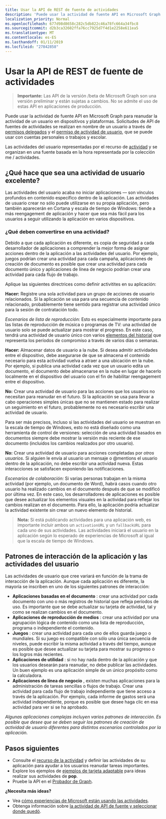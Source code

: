 ```yaml
---
title: Usar la API de REST de fuente de actividades
description: 'Puede usar la actividad de fuente API en Microsoft Graph para reanudar la actividad de un usuario en dispositivos y plataformas. Solicitudes de API de fuentes de actividades se realizan en nombre de un usuario a través de permisos delegados y el permiso de actividad de usuario, que se puede usar con cuentas personales o trabajos y escolar. '
localization_priority: Normal
ms.openlocfilehash: 677d98d8658c282c5db822c46a78fc664a34fbc8
ms.sourcegitcommit: d2b3ca32602ffa76cc7925d7f4d1e2258e611ea5
ms.translationtype: MT
ms.contentlocale: es-ES
ms.lasthandoff: 01/11/2019
ms.locfileid: "27842858"
---
```

# <a name="use-the-activity-feed-rest-api"></a>Usar la API de REST de fuente de actividades

> **Importante:** Las API de la versión /beta de Microsoft Graph son una versión preliminar y están sujetas a cambios. No se admite el uso de estas API en aplicaciones de producción.


Puede usar la actividad de fuente API en Microsoft Graph para reanudar la actividad de un usuario en dispositivos y plataformas. Solicitudes de API de fuentes de actividades se realizan en nombre de un usuario a través de [permisos delegados](/graph/permissions-reference#delegated-permissions-application-permissions-and-effective-permissions) y el [permiso de actividad de usuario](/graph/permissions-reference), que se puede usar con cuentas personales o trabajos y escolar. 

Las actividades del usuario representadas por el recurso de [actividad](https://developer.microsoft.com/graph/docs/api-reference/beta/resources/projectrome_activity) y se organizan en una fuente basada en la hora representada por la colección me / actividades. 
<!-- Add missing content.
Each activity represents a unique... 
-->
## <a name="what-makes-a-great-user-activity"></a>¿Qué hace que sea una actividad de usuario excelente?

Las actividades del usuario acaba no iniciar aplicaciones — son vínculos profundos en contenido específico dentro de la aplicación. Las actividades de usuario crear no sólo puede utilizarse en su propia aplicación, pero también aparecerán en Cortana y escala de tiempo de Windows: tiende a más reengagement de aplicación y hacer que sea más fácil para los usuarios a seguir utilizando la aplicación en varios dispositivos.  

### <a name="what-should-become-an-activity"></a>¿Qué deben convertirse en una actividad? 

Debido a que cada aplicación es diferente, es copia de seguridad a cada desarrollador de aplicaciones a comprender la mejor forma de asignar acciones dentro de la aplicación a las actividades del usuario. Por ejemplo, juegos podrían crear una actividad para cada campaña, aplicaciones de creación de documento es posible que crear una actividad para cada documento único y aplicaciones de línea de negocio podrían crear una actividad para cada flujo de trabajo. 

Aplique las siguientes directrices como definir activitites en su aplicación:

**Hacer:** Registre una sola actividad para un grupo de acciones de usuario relacionados. Si la aplicación se usa para una secuencia de contenido relacionado, probablemente tiene sentido para registrar una actividad único para la sesión de contratación todo.  

*Escenarios de lista de reproducción:* Esto es especialmente importante para las listas de reproducción de música o programas de TV: una actividad de usuario solo se puede actualizar para mostrar el progreso. En este caso, tendrá una actividad de usuario único con varios [elementos del historial](https://developer.microsoft.com/graph/docs/api-reference/beta/resources/projectrome_historyitem) que representa los períodos de compromiso a través de varios días o semanas.  

**Hacer:** Almacenar datos de usuario a la nube. Si desea admitir actividades entre el dispositivo, debe asegurarse de que se almacena el contenido necesario para esta actividad vuelva a atraer a una ubicación en la nube. Por ejemplo, si publica una actividad cada vez que un usuario edita un documento, el documento debe almacenarse en la nube en lugar de hacerlo localmente en el dispositivo del usuario con el fin de habilitar reengagement entre el dispositivo.  

**No:** Crear una actividad de usuario para las acciones que los usuarios no necesitan para reanudar en el futuro. Si la aplicación se usa para llevar a cabo operaciones simples únicas que no se mantienen estado para realizar un seguimiento en el futuro, probablemente no es necesario escribir una actividad de usuario. 

Para ser más precisos, incluso si las actividades del usuario se muestran en la escala de tiempo de Windows, esto no está diseñado como una herramienta de control de versiones: selección de una actividad basados en documentos siempre debe mostrar la versión más reciente de ese documento (incluidos los cambios realizados por otro usuario).

**No:** Crear una actividad de usuario para acciones completadas por *otros usuarios*. Si alguien le envía al usuario un mensaje o @mentions el usuario dentro de la aplicación, no debe escribir una actividad nueva. Estas interacciones se satisfacen exponiendo las notificaciones.  

*Escenarios de colaboración:* Si varias personas trabajan en la misma actividad (por ejemplo, un documento de Word), habrá casos cuando otro usuario ha realizado cambios en el documento después de que se modificó por última vez. En este caso, los desarrolladores de aplicaciones es posible que desee actualizar los elementos visuales en la actividad para reflejar los cambios realizan en el documento. Para ello, la aplicación podría actualizar la actividad existente sin crear un nuevo elemento de historial. 

>**Nota:** Si está publicando actividades para una aplicación web, es importante incluir ambos un `activationURL` y un `fallbackURL` para cada uno de sus actividades. Las actividades iniciará el usuario en la aplicación según lo esperado de experiencias de Microsoft al igual que la escala de tiempo de Windows. 

## <a name="app-interaction-patterns-and-user-activities"></a>Patrones de interacción de la aplicación y las actividades del usuario 
Las actividades de usuario que cree variará en función de la trama de interacción de la aplicación. Aunque cada aplicación es diferente, la mayoría se inscriben en uno de los siguientes patrones de interacción: 

* **Aplicaciones basadas en el documento** : crear una actividad por cada documento con uno o más registros de historial que refleja períodos de uso. Es importante que se debe actualizar su tarjeta de actividad, tal y como se realizan cambios en el documento. 
* **Aplicaciones de reproducción de medios** : crear una actividad por una agrupación lógica de contenido como una lista de reproducción, programa o independiente el contenido. 
* **Juegos** : crear una actividad para cada uno de ellos guarda juego o mundiales. Si su juego es compatible con sólo una única secuencia de niveles, puede escribir la misma actividad a través del tiempo, aunque es posible que desee actualizar su tarjeta para mostrar su progreso o los logros más recientes. 
* **Aplicaciones de utilidad** : si no hay nada dentro de la aplicación y que los usuarios desearán para reanudar, no debe publicar las actividades. Un buen ejemplo es una aplicación simple de un único propósito como la calculadora. 
* **Aplicaciones de línea de negocio** , existen muchas aplicaciones para la administración de tareas sencillas o flujos de trabajo. Crear una actividad para cada flujo de trabajo independiente que tiene acceso a través de la aplicación. Por ejemplo, cada informe de gastos será una actividad independiente, porque es posible que desee haga clic en esa actividad para ver si se ha aprobado.

*Algunas aplicaciones complejas incluyen varios patrones de interacción. Es posible que desee que se deben seguir los patrones de creación de actividad de usuario diferentes para distintos escenarios controlados por la aplicación.*

<!-- Add content or remove H2.
## Common use cases 
-->

## <a name="next-steps"></a>Pasos siguientes

- Consulte el [recurso de la actividad](https://developer.microsoft.com/graph/docs/api-reference/beta/resources/projectrome_activity) y definir las actividades de su aplicación para ayudar a los usuarios reanudar tareas importantes.
- Explore los ejemplos de [ejemplos de tarjeta adaptable](https://adaptivecards.io/samples/) para ideas realizar sus actividades de **pop**.  
- Pruebe la API en el [Probador de Graph](https://developer.microsoft.com/graph/graph-explorer).

**¿Necesita más ideas?** 

- Vea [cómo experiencias de Microsoft están usando las actividades](https://channel9.msdn.com/events/Build/2017/B8108).
- Obtenga información sobre [la actividad de API de fuente y seleccionar donde quedó](https://channel9.msdn.com/Events/Windows/Windows-Developer-Day-Fall-Creators-Update/WinDev011).
